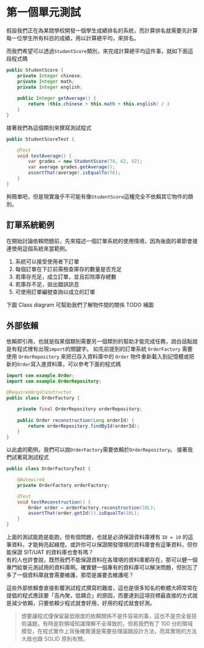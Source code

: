 # 第一個單元測試

假設我們正在為某間學校開發一個學生成績排名的系統，而計算排名就需要先計算每一位學生所有科目的成績，用以計算總平均，來排名。

而我們希望可以透過``StudentScore``類別，來完成計算總平均這件事，就如下面這段程式碼

```Java
public StudentScore {
    private Integer chinese;
    private Integer math;
    private Integer english;
    
    public Integer getAverage() {
        return (this.chinese + this.math + this.english) / 3
    }
}
```

接著我們為這個類別來撰寫測試程式

```Java
public StudentScoreTest {

    @Test
    void testAverage() {
        var grades = new StudentScore(74, 62, 92);
        var average grades.getAverage();
        assertThat(average).isEqualTo(76);
    }
}
```

夠簡單吧，但是現實幾乎不可能有像``StudentScore``這種完全不依賴其它物件的類別。

## 訂單系統範例
在開始討論依賴問題前，先來描述一個訂單系統的使用情境，因為後面的章節會接連使用這個系統來當範例。<br/>
1. 系統可以接受使用者下訂單
2. 每個訂單在下訂前需檢查庫存的數量是否充足
3. 若庫存充足，成立訂單，並且扣除庫存總數
4. 若庫存不足，拋出錯誤訊息
5. 可使用訂單編號查詢以成立的訂單

下圖 Class diagram 可幫助我們了解物件間的關係
TODO 補圖

## 外部依賴

依賴即引用，也就是指某個類別需要另一個類別的幫助才能完成任務，說白話點就是有程式裡有出現``import``的關鍵字。
如先前提到的訂單系統 ``OrderFactory`` 需要使用 `OrderRepository` 來把已存入資料庫中的 `Order` 物件重新載入到記憶體或把新的`Order`寫入進資料庫，可以參考下面的程式碼

```Java
import com.example.Order;
import com.example.OrderRepository;

@RequiredArgsConstructor
public class OrderFactory {

    private final OrderRepository orderRepository;
    
    public Order reconstruction(Long orderId) {
        return orderRepository.findById(orderId);
    }
}
```

以此處的範例，我們可以說``OrderFactory``需要依賴於`OrderRepository`。
接著我們試著寫測試程式

```Java
public class OrderFactoryTest {

    @Autowired
    private OrderFactory orderFactory;

    @Test
    void testReconstruction() {
        Order order = orderFactory.reconstruction(10L);
        assertThat(order.getId()).isEqualTo(10L);
    }
}
```

上面的測試能跑是能跑，但有個問題，也就是必須保證資料庫裡有 `ID = 10` 的這筆資料，才能夠亮起綠燈。或許你可以保證開發環境的資料庫會有這筆資料，但你能保證
SIT/UAT 的資料庫也會有嗎？<br/>
有的人也許會說，既然我們不能保證資料在各環境的資料庫都存在，那可以健一個專門給單元測試用的資料庫啊。確實健一個專有的資料庫可以解決問題，但別忘了多了一個資料庫就會需要維護，那麼是誰要去維護呢？

這些外部依賴會直接影響測試程式撰寫的難度，這也是很多知名的軟體大師常常在提倡的程式應該要「高內聚，低耦合」的原因，而要達到這項目標最直接的方式就是減少依賴，只要依賴少程式就會好用，好用的程式就會好測。

> 想要讓程式僅保留最低限度的依賴關係不是件容易的事，這也不是完全是技術議題，有時是對領域知識理解不全導致的，但若我們有了
> 100 分的領域模型，在程式實作上背後確實還是需要些理論跟設計方法，而其實現的方法大致也跟 SOLID 原則有關。